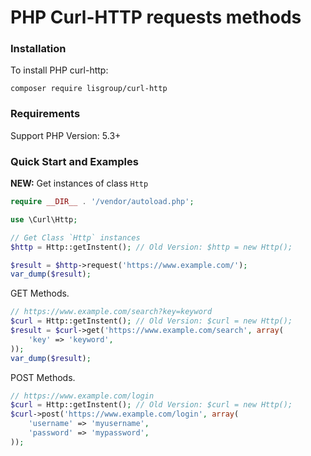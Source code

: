 # PHP Curl-HTTP requests methods

### Installation

To install PHP curl-http:

    composer require lisgroup/curl-http

### Requirements

Support PHP Version: 5.3+

### Quick Start and Examples

**NEW:** Get instances of class `Http`

```php
require __DIR__ . '/vendor/autoload.php';

use \Curl\Http;

// Get Class `Http` instances
$http = Http::getInstent(); // Old Version: $http = new Http();

$result = $http->request('https://www.example.com/');
var_dump($result);
```

GET Methods.

```php
// https://www.example.com/search?key=keyword
$curl = Http::getInstent(); // Old Version: $curl = new Http();
$result = $curl->get('https://www.example.com/search', array(
    'key' => 'keyword',
));
var_dump($result);
```

POST Methods.

```php
// https://www.example.com/login
$curl = Http::getInstent(); // Old Version: $curl = new Http();
$curl->post('https://www.example.com/login', array(
    'username' => 'myusername',
    'password' => 'mypassword',
));
```
